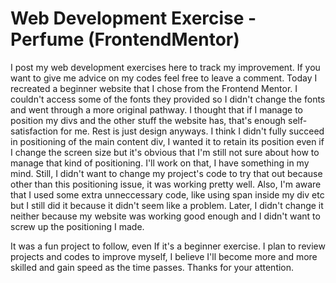 # Web Development Exercise - Perfume (FrontendMentor)
I post my web development exercises here to track my improvement. If you want to give me advice on my codes feel free to leave a comment.
Today I recreated a beginner website that I chose from the Frontend Mentor. I couldn't access some of the fonts they provided so I didn't change the fonts and went through a more original pathway. I thought that if I manage to position my divs and the other stuff the website has, that's enough self-satisfaction for me. Rest is just design anyways.
I think I didn't fully succeed in positioning of the main content div, I wanted it to retain its position even if I change the screen size but it's obvious that I'm still not sure about how to manage that kind of positioning. I'll work on that, I have something in my mind. Still, I didn't want to change my project's code to try that out because other than this positioning issue, it was working pretty well. 
Also, I'm aware that I used some extra unneccessary code, like using span inside my div etc but I still did it because it didn't seem like a problem. Later, I didn't change it neither because my website was working good enough and I didn't want to screw up the positioning I made. 

It was a fun project to follow, even If it's a beginner exercise. I plan to review projects and codes to improve myself, I believe I'll become more and more skilled and gain speed as the time passes. Thanks for your attention.
